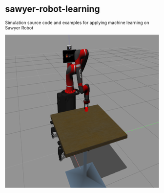 # sawyer-robot-learning
Simulation source code and examples for applying machine learning on Sawyer Robot
<p align= "center">
  <img src="sawyer_gazebo_env/sawyer.png/" height="500" width="700">
</p>
